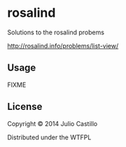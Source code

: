 # rosalind

Solutions to the rosalind probems

http://rosalind.info/problems/list-view/

## Usage

FIXME

## License

Copyright © 2014 Julio Castillo

Distributed under the WTFPL
